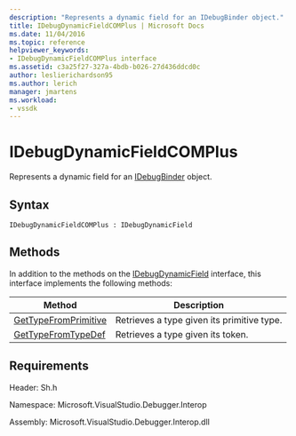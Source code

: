 ```yaml
---
description: "Represents a dynamic field for an IDebugBinder object."
title: IDebugDynamicFieldCOMPlus | Microsoft Docs
ms.date: 11/04/2016
ms.topic: reference
helpviewer_keywords:
- IDebugDynamicFieldCOMPlus interface
ms.assetid: c3a25f27-327a-4bdb-b026-27d436ddcd0c
author: leslierichardson95
ms.author: lerich
manager: jmartens
ms.workload:
- vssdk
---
```

# IDebugDynamicFieldCOMPlus
Represents a dynamic field for an [IDebugBinder](../../../extensibility/debugger/reference/idebugbinder.md) object.

## Syntax

```
IDebugDynamicFieldCOMPlus : IDebugDynamicField
```

## Methods
 In addition to the methods on the [IDebugDynamicField](../../../extensibility/debugger/reference/idebugdynamicfield.md) interface, this interface implements the following methods:

|Method|Description|
|------------|-----------------|
|[GetTypeFromPrimitive](../../../extensibility/debugger/reference/idebugdynamicfieldcomplus-gettypefromprimitive.md)|Retrieves a type given its primitive type.|
|[GetTypeFromTypeDef](../../../extensibility/debugger/reference/idebugdynamicfieldcomplus-gettypefromtypedef.md)|Retrieves a type given its token.|

## Requirements
 Header: Sh.h

 Namespace: Microsoft.VisualStudio.Debugger.Interop

 Assembly: Microsoft.VisualStudio.Debugger.Interop.dll
